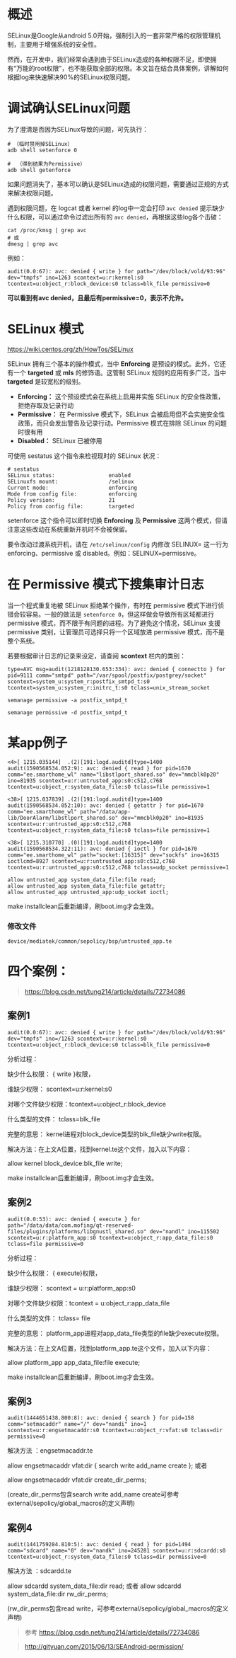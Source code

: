 # 概述

SELinux是Google从android 5.0开始，强制引入的一套非常严格的权限管理机制，主要用于增强系统的安全性。

然而，在开发中，我们经常会遇到由于SELinux造成的各种权限不足，即使拥有“万能的root权限”，也不能获取全部的权限。本文旨在结合具体案例，讲解如何根据log来快速解决90%的SELinux权限问题。


# 调试确认SELinux问题

为了澄清是否因为SELinux导致的问题，可先执行：

```shell
# （临时禁用掉SELinux）
adb shell setenforce 0 

#  （得到结果为Permissive）
adb shell getenforce
```

如果问题消失了，基本可以确认是SELinux造成的权限问题，需要通过正规的方式来解决权限问题。



遇到权限问题，在 logcat 或者 kernel 的log中一定会打印 `avc denied` 提示缺少什么权限，可以通过命令过滤出所有的 `avc denied`，再根据这些log各个击破：

```
cat /proc/kmsg | grep avc 
# 或
dmesg | grep avc
```

例如：

```
audit(0.0:67): avc: denied { write } for path="/dev/block/vold/93:96" dev="tmpfs" ino=1263 scontext=u:r:kernel:s0 tcontext=u:object_r:block_device:s0 tclass=blk_file permissive=0
```

**可以看到有avc denied，且最后有permissive=0，表示不允许。**





# SELinux 模式

https://wiki.centos.org/zh/HowTos/SELinux

SELinux 拥有三个基本的操作模式，当中 **Enforcing** 是预设的模式。此外，它还有一个 **targeted** 或 **mls** 的修饰语。这管制 SELinux 规则的应用有多广泛，当中 **targeted** 是较宽松的级别。

- **Enforcing：** 这个预设模式会在系统上启用并实施 SELinux 的安全性政策，拒绝存取及记录行动
- **Permissive：** 在 Permissive 模式下，SELinux 会被启用但不会实施安全性政策，而只会发出警告及记录行动。Permissive 模式在排除 SELinux 的问题时很有用
- **Disabled：** SELinux 已被停用



可使用 sestatus 这个指令来检视现时的 SELinux 状况：

```
# sestatus
SELinux status:                 enabled
SELinuxfs mount:                /selinux
Current mode:                   enforcing
Mode from config file:          enforcing
Policy version:                 21
Policy from config file:        targeted
```

setenforce 这个指令可以即时切换 **Enforcing** 及 **Permissive** 这两个模式，但请注意这些改动在系统重新开机时不会被保留。

要令改动过渡系统开机，请在 `/etc/selinux/config` 内修改 SELINUX= 这一行为 enforcing、permissive 或 disabled。例如：SELINUX=permissive。



# 在 Permissive 模式下搜集审计日志

当一个程式重复地被 SELinux 拒绝某个操作，有时在 permissive 模式下进行侦错会较容易。一般的做法是 `setenforce 0`，但这样做会导致所有区域都进行 permissive 模式，而不限于有问题的进程。为了避免这个情况，SELinux 支援 permissive 类别，让管理员可选择只将一个区域放进 permissive 模式，而不是整个系统。

若要根据审计日志的记录来设定，请查阅 **scontext** 栏内的类别：

```
type=AVC msg=audit(1218128130.653:334): avc: denied { connectto } for pid=9111 comm="smtpd" path="/var/spool/postfix/postgrey/socket"
scontext=system_u:system_r:postfix_smtpd_t:s0 tcontext=system_u:system_r:initrc_t:s0 tclass=unix_stream_socket
```

```
semanage permissive -a postfix_smtpd_t
```

```
semanage permissive -d postfix_smtpd_t
```





# 某app例子

```
<4>[ 1215.035144]  .(2)[191:logd.auditd]type=1400 audit(1590568534.052:9): avc: denied { read } for pid=1670 comm="ee.smarthome_wl" name="libstlport_shared.so" dev="mmcblk0p20" ino=81935 scontext=u:r:untrusted_app:s0:c512,c768 tcontext=u:object_r:system_data_file:s0 tclass=file permissive=1

<38>[ 1215.037839] .(2)[191:logd.auditd]type=1400 audit(1590568534.052:10): avc: denied { getattr } for pid=1670 comm="ee.smarthome_wl" path="/data/app-lib/DoorAlarm/libstlport_shared.so" dev="mmcblk0p20" ino=81935 scontext=u:r:untrusted_app:s0:c512,c768 tcontext=u:object_r:system_data_file:s0 tclass=file permissive=1

<38>[ 1215.310770] .(0)[191:logd.auditd]type=1400 audit(1590568534.322:11): avc: denied { ioctl } for pid=1670 comm="ee.smarthome_wl" path="socket:[16315]" dev="sockfs" ino=16315 ioctlcmd=8927 scontext=u:r:untrusted_app:s0:c512,c768 tcontext=u:r:untrusted_app:s0:c512,c768 tclass=udp_socket permissive=1
```

```
allow untrusted_app system_data_file:file read;
allow untrusted_app system_data_file:file getattr;
allow untrusted_app untrusted_app:udp_socket ioctl;
```

make installclean后重新编译，刷boot.img才会生效。



### 修改文件

```
device/mediatek/common/sepolicy/bsp/untrusted_app.te
```





# 四个案例：

> https://blog.csdn.net/tung214/article/details/72734086

## 案例1

```
audit(0.0:67): avc: denied { write } for path="/dev/block/vold/93:96" dev="tmpfs" ino=/1263 scontext=u:r:kernel:s0 tcontext=u:object_r:block_device:s0 tclass=blk_file permissive=0
```

 

分析过程：

缺少什么权限：      { write }权限，

谁缺少权限：        scontext=u:r:kernel:s0

对哪个文件缺少权限：tcontext=u:object_r:block_device

什么类型的文件：    tclass=blk_file

完整的意思： kernel进程对block_device类型的blk_file缺少write权限。

 

解决方法：在上文A位置，找到kernel.te这个文件，加入以下内容：

allow  kernel  block_device:blk_file  write;

make installclean后重新编译，刷boot.img才会生效。

 

## 案例2

```
audit(0.0:53): avc: denied { execute } for  path="/data/data/com.mofing/qt-reserved-files/plugins/platforms/libgnustl_shared.so" dev="nandl" ino=115502 scontext=u:r:platform_app:s0 tcontext=u:object_r:app_data_file:s0 tclass=file permissive=0
```

 

分析过程：

缺少什么权限：      { execute}权限，

谁缺少权限：        scontext = u:r:platform_app:s0

对哪个文件缺少权限：tcontext = u:object_r:app_data_file

什么类型的文件：    tclass= file

完整的意思： platform_app进程对app_data_file类型的file缺少execute权限。

 

解决方法：在上文A位置，找到platform_app.te这个文件，加入以下内容：

allow  platform_app  app_data_file:file  execute;

make installclean后重新编译，刷boot.img才会生效。

 

## 案例3

```
audit(1444651438.800:8): avc: denied { search } for pid=158 comm="setmacaddr" name="/" dev="nandi" ino=1 scontext=u:r:engsetmacaddr:s0 tcontext=u:object_r:vfat:s0 tclass=dir permissive=0
```

解决方法 ：engsetmacaddr.te

allow  engsetmacaddr  vfat:dir  { search write add_name create }; 或者

allow  engsetmacaddr   vfat:dir  create_dir_perms;

(create_dir_perms包含search write add_name create可参考external/sepolicy/global_macros的定义声明)

 

## 案例4

```
audit(1441759284.810:5): avc: denied { read } for pid=1494 comm="sdcard" name="0" dev="nandk" ino=245281 scontext=u:r:sdcardd:s0 tcontext=u:object_r:system_data_file:s0 tclass=dir permissive=0
```

解决方法 ：sdcardd.te 

allow  sdcardd  system_data_file:dir  read;  或者
allow  sdcardd  system_data_file:dir  rw_dir_perms;

 (rw_dir_perms包含read write，可参考external/sepolicy/global_macros的定义声明)







> 参考 https://blog.csdn.net/tung214/article/details/72734086

> http://gityuan.com/2015/06/13/SEAndroid-permission/